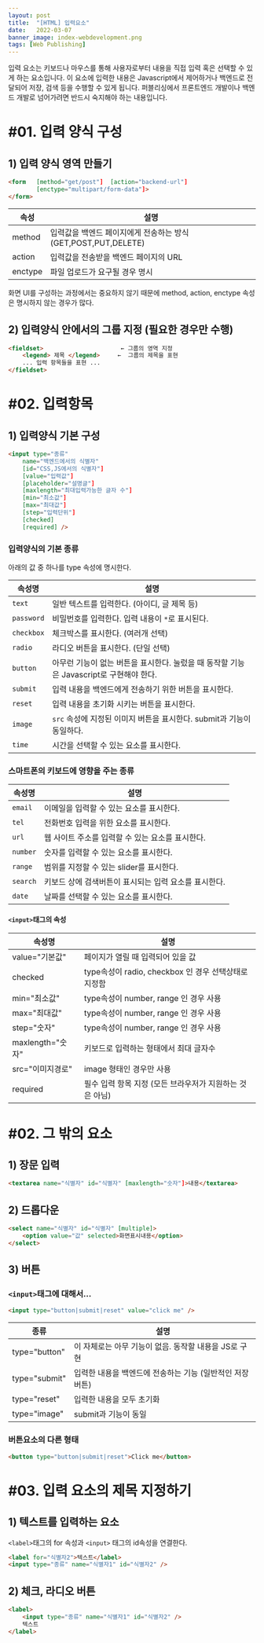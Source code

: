 ```yaml
---
layout: post
title:  "[HTML] 입력요소"
date:   2022-03-07
banner_image: index-webdevelopment.png
tags: [Web Publishing]
---
```


입력 요소는 키보드나 마우스를 통해 사용자로부터 내용을 직접 입력 혹은 선택할 수 있게 하는 요소입니다. 이 요소에 입력한 내용은 Javascript에서 제어하거나 백엔드로 전달되어 저장, 검색 등을 수행할 수 있게 됩니다. 퍼블리싱에서 프론트엔드 개발이나 백엔드 개발로 넘어가려면 반드시 숙지해야 하는 내용입니다.

<!--more-->

# #01. 입력 양식 구성

## 1) 입력 양식 영역 만들기

```html
<form   [method="get/post"]  [action="backend-url"]
        [enctype="multipart/form-data"]>
</form>
```

| 속성 | 설명 |
|--|--|
| method | 입력값을 백엔드 페이지에게 전송하는 방식 (GET,POST,PUT,DELETE) |
| action | 입력값을 전송받을 백엔드 페이지의 URL |
| enctype | 파일 업로드가 요구될 경우 명시 |

화면 UI를 구성하는 과정에서는 중요하지 않기 때문에 method, action, enctype 속성은 명시하지 않는 경우가 많다.


## 2) 입력양식 안에서의 그룹 지정 (필요한 경우만 수행)

```html
<fieldset>                      ← 그룹의 영역 지정
    <legend> 제목 </legend>     ←  그룹의 제목을 표현
    ... 입력 항목들을 표현 ...
</fieldset>
```


# #02. 입력항목

## 1) 입력양식 기본 구성

```html
<input type="종류"
    name="백엔드에서의 식별자" 
    [id="CSS,JS에서의 식별자"]
    [value="입력값"]
    [placeholder="설명글"]
    [maxlength="최대입력가능한 글자 수"]
    [min="최소값"]
    [max="최대값"]
    [step="입력단위"]
    [checked]
    [required] />
```

### 입력양식의 기본 종류

아래의 값 중 하나를 type 속성에 명시한다.

| 속성명 | 설명 |
|---|---|
| `text` | 일반 텍스트를 입력한다. (아이디, 글 제목 등)  |
| `password` | 비밀번호를 입력한다. 입력 내용이 `*`로 표시된다.  |
| `checkbox` | 체크박스를 표시한다. (여러개 선택)  |
| `radio` | 라디오 버튼을 표시한다. (단일 선택) |
| `button` | 아무런 기능이 없는 버튼을 표시한다. 눌렀을 때 동작할 기능은 Javascript로 구현해야 한다.  |
| `submit` | 입력 내용을 백엔드에게 전송하기 위한 버튼을 표시한다.  |
| `reset` | 입력 내용을 초기화 시키는 버튼을 표시한다.  |
| `image` | `src` 속성에 지정된 이미지 버튼을 표시한다. submit과 기능이 동일하다. |
| `time` | 시간을 선택할 수 있는 요소를 표시한다.  |


### 스마트폰의 키보드에 영향을 주는 종류

| 속성명 | 설명 |
|---|---|
| `email` | 이메일을 입력할 수 있는 요소를 표시한다.  |
| `tel` | 전화번호 입력을 위한 요소를 표시한다.  |
| `url` | 웹 사이트 주소를 입력할 수 있는 요소를 표시한다.  |
| `number` | 숫자를 입력할 수 있는 요소를 표시한다.  |
| `range` | 범위를 지정할 수 있는 slider를 표시한다.  |
| `search` | 키보드 상에 검색버튼이 표시되는 입력 요소를 표시한다.  |
| `date` | 날짜를 선택할 수 있는 요소를 표시한다.  |

#### `<input>`태그의 속성 

| 속성명 | 설명 |
|--------|------|
| value="기본값" | 페이지가 열릴 때 입력되어 있을 값 |
| checked | type속성이 radio, checkbox 인 경우 선택상태로 지정함 |
| min="최소값" | type속성이 number, range 인 경우 사용 |
| max="최대값" | type속성이 number, range 인 경우 사용 |
| step="숫자" | type속성이 number, range 인 경우 사용 |
| maxlength="숫자" | 키보드로 입력하는 형태에서 최대 글자수 |
| src="이미지경로" | image 형태인 경우만 사용 |
| required | 필수 입력 항목 지정 (모든 브라우저가 지원하는 것은 아님) |


# #02. 그 밖의 요소

## 1) 장문 입력

```html
<textarea name="식별자" id="식별자" [maxlength="숫자"]>내용</textarea>
```

## 2) 드롭다운
```html
<select name="식별자" id="식별자" [multiple]>
    <option value="값" selected>화면표시내용</option>
</select>
```

## 3) 버튼

### `<input>`태그에 대해서...

```html
<input type="button|submit|reset" value="click me" />
```

| 종류 | 설명 |
|--------|------|
| type="button" | 이 자체로는 아무 기능이 없음. 동작할 내용을 JS로 구현 |
| type="submit" | 입력한 내용을 백엔드에 전송하는 기능 (일반적인 저장버튼) |
| type="reset"  | 입력한 내용을 모두 초기화 |
| type="image" | submit과 기능이 동일 |


### 버튼요소의 다른 형태

```html
<button type="button|submit|reset">Click me</button>
```

# #03. 입력 요소의 제목 지정하기

## 1) 텍스트를 입력하는 요소

`<label>`태그의 for 속성과 `<input>` 태그의 id속성을 연결한다.

```html
<label for="식별자2">텍스트</label>
<input type="종류" name="식별자1" id="식별자2" />
```

## 2) 체크, 라디오 버튼

```html
<label>
    <input type="종류" name="식별자1" id="식별자2" />
    텍스트
</label>
```